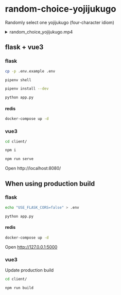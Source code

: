 # random-choice-yojijukugo
Randomly select one yojijukugo (four-character idiom)

<details><summary>random_choice_yojijukugo.mp4</summary>

<video controls src="https://github.com/user-attachments/assets/baf60d72-6eb4-482c-b971-79a7f70f0d37" muted="false"></video>

</details>

## flask + vue3

### flask

```bash
cp -p .env.example .env
```

```bash
pipenv shell
```

```bash
pipenv install --dev
```

```bash
python app.py
```

#### redis

```bash
docker-compose up -d
```

### vue3

```bash
cd client/
```

```bash
npm i
```

```bash
npm run serve
```

Open http://localhost:8080/

## When using production build

### flask

```bash
echo "USE_FLASK_CORS=false" > .env
```

```bash
python app.py
```

#### redis

```bash
docker-compose up -d
```

Open http://127.0.0.1:5000

### vue3

Update production build

```bash
cd client/
```

```bash
npm run build
```

